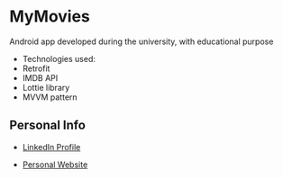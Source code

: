 # MyMovies

Android app developed during the university, with educational purpose

  -   Technologies used:
  -   Retrofit
  -   IMDB API
  -   Lottie library
  -   MVVM pattern

## Personal Info 
 - [LinkedIn Profile](https://www.linkedin.com/in/adrian-flisc-b31466175/)

 - [Personal Website](https://adrian-flisc.netlify.app/)
